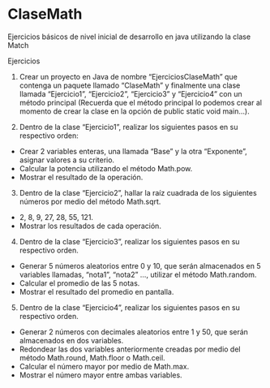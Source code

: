 # ClaseMath
Ejercicios básicos de nivel inicial de desarrollo en java utilizando la clase Match


Ejercicios

1. Crear un proyecto en Java de nombre “EjerciciosClaseMath” que
contenga un paquete llamado “ClaseMath” y finalmente una clase
llamada “Ejercicio1”, “Ejercicio2”, “Ejercicio3” y “Ejercicio4” con un
método principal (Recuerda que el método principal lo podemos crear al
momento de crear la clase en la opción de public static void main…).



2. Dentro de la clase “Ejercicio1”, realizar los siguientes pasos en su
respectivo orden:
- Crear 2 variables enteras, una llamada “Base” y la otra “Exponente”,
asignar valores a su criterio.
- Calcular la potencia utilizando el método Math.pow.
- Mostrar el resultado de la operación.



3. Dentro de la clase “Ejercicio2”, hallar la raíz cuadrada de los siguientes
números por medio del método Math.sqrt.
- 2, 8, 9, 27, 28, 55, 121.
- Mostrar los resultados de cada operación.



4. Dentro de la clase “Ejercicio3”, realizar los siguientes pasos en su
respectivo orden.
- Generar 5 números aleatorios entre 0 y 10, que serán almacenados en 5
variables llamadas, “nota1”, “nota2” …, utilizar el método Math.random.
- Calcular el promedio de las 5 notas.
- Mostrar el resultado del promedio en pantalla.


5. Dentro de la clase “Ejercicio4”, realizar los siguientes pasos en su
respectivo orden.
- Generar 2 números con decimales aleatorios entre 1 y 50, que serán
almacenados en dos variables.
- Redondear las dos variables anteriormente creadas por medio del método
Math.round, Math.floor o Math.ceil.
- Calcular el número mayor por medio de Math.max.
- Mostrar el número mayor entre ambas variables.
